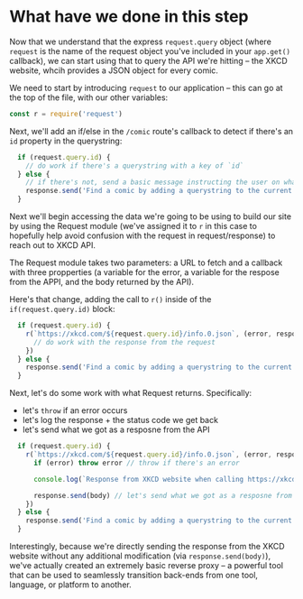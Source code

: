 # What have we done in this step

Now that we understand that the express `request.query` object (where `request` is the name of the request object you've included in your `app.get()` callback), we can start using that to query the API we're hitting – the XKCD website, whcih provides a JSON object for every comic.

We need to start by introducing `request` to our application – this can go at the top of the file, with our other variables:

```javascript
const r = require('request')
```

Next, we'll add an if/else in the `/comic` route's callback to detect if there's an `id` property in the querystring:

```javascript
  if (request.query.id) {
    // do work if there's a querystring with a key of `id`
  } else {
    // if there's not, send a basic message instructing the user on what to do
    response.send('Find a comic by adding a querystring to the current page. For example: https://tierneyxkcd.azurewebsites.net/comic?id=112')
  }
```

Next we'll begin accessing the data we're going to be using to build our site by using the Request module (we've assigned it to `r` in this case to hopefully help avoid confusion with the request in request/response) to reach out to XKCD API.

The Request module takes two parameters: a URL to fetch and a callback with three propperties (a variable for the error, a variable for the respose from the APPI, and the body returned by the API).

Here's that change, adding the call to `r()` inside of the `if(request.query.id)` block:

```javascript
  if (request.query.id) {
    r(`https://xkcd.com/${request.query.id}/info.0.json`, (error, responseFromAPI, body) => {
      // do work with the response from the request
    })
  } else {
    response.send('Find a comic by adding a querystring to the current page. For example: https://tierneyxkcd.azurewebsites.net/comic?id=112')
  }
```

Next, let's do some work with what Request returns. Specifically:

- let's `throw` if an error occurs
- let's log the response + the status code we get back
- let's send what we got as a resposne from the API

```javascript
  if (request.query.id) {
    r(`https://xkcd.com/${request.query.id}/info.0.json`, (error, responseFromAPI, body) => {
      if (error) throw error // throw if there's an error

      console.log(`Response from XKCD website when calling https://xkcd.com/${request.query.id}/info.0.json: ${responseFromAPI} ${responseFromAPI.statusCode}`) // let's log the response + the status code we get back

      response.send(body) // let's send what we got as a resposne from the API
    })
  } else {
    response.send('Find a comic by adding a querystring to the current page. For example: https://tierneyxkcd.azurewebsites.net/comic?id=112')
  }
```

Interestingly, because we're directly sending the response from the XKCD website without any additional modification (via `response.send(body)`), we've actually created an extremely basic reverse proxy – a powerful tool that can be used to seamlessly transition back-ends from one tool, language, or platform to another.